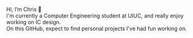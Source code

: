 Hi, I’m Chris 👋\
I'm currently a Computer Engineering student at UIUC, and really enjoy working on IC design.\
On this GitHub, expect to find personal projects I've had fun working on.

<!---
tchilikov/tchilikov is a ✨ special ✨ repository because its `README.md` (this file) appears on your GitHub profile.
You can click the Preview link to take a look at your changes.
--->

